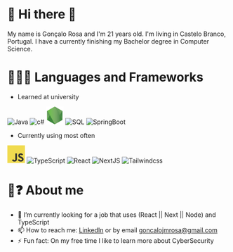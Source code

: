 # 🤗 Hi there 👋

My name is Gonçalo Rosa and I'm 21 years old. I'm living in Castelo Branco, Portugal.
I have a currently finishing my Bachelor degree in Computer Science.


# 👩🏼‍💻 Languages and Frameworks

- Learned at university
<p>
<img alt="Java" width="40px" src="https://cdn-icons-png.flaticon.com/512/226/226777.png" />
<img alt="c#" width="40px" src="https://iconape.com/wp-content/png_logo_vector/c.png" />
<img alt="Node.js" width="40px" src="https://raw.githubusercontent.com/github/explore/80688e429a7d4ef2fca1e82350fe8e3517d3494d/topics/nodejs/nodejs.png" />
<img alt="SQL" width="40px" src="https://cdn2.iconfinder.com/data/icons/programming-50/64/206_programming-sql-data-database-512.png" />
<img alt="SpringBoot" width="40px" src="https://img.icons8.com/?size=256&id=90519&format=png" />
</p>

- Currently using most often
<p>
<img alt="JavaScript" width="40px" src="https://raw.githubusercontent.com/github/explore/80688e429a7d4ef2fca1e82350fe8e3517d3494d/topics/javascript/javascript.png" />
<img alt="TypeScript" width="40px" src="https://upload.wikimedia.org/wikipedia/commons/thumb/4/4c/Typescript_logo_2020.svg/2048px-Typescript_logo_2020.svg.png" />
<img alt="React" width="40px" src="https://upload.wikimedia.org/wikipedia/commons/thumb/a/a7/React-icon.svg/2300px-React-icon.svg.png" />
<img alt="NextJS" width="40px" src="https://www.svgrepo.com/show/354113/nextjs-icon.svg" />
<img alt="Tailwindcss" width="40px" src="https://www.svgrepo.com/show/374118/tailwind.svg" />
</p>


# 🔎❓ About me

- 🌱 I’m currently looking for a job that uses (React || Next || Node) and TypeScript
- 📫 How to reach me: [LinkedIn](https://www.linkedin.com/in/gon%C3%A7alo-rosa/)  or by email goncalojmrosa@gmail.com
- ⚡ Fun fact: On my free time I like to learn more about CyberSecurity 
